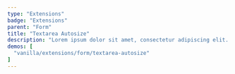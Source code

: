 ```yaml
---
type: "Extensions"
badge: "Extensions"
parent: "Form"
title: "Textarea Autosize"
description: "Lorem ipsum dolor sit amet, consectetur adipiscing elit. Nunc tempus laoreet leo sit amet iaculis."
demos: [
  "vanilla/extensions/form/textarea-autosize"
]
---
```

